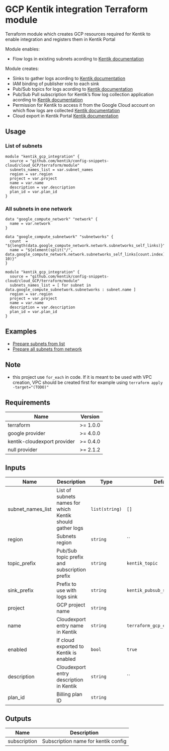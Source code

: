 # GCP Kentik integration Terraform module

Terraform module which creates GCP resources required for Kentik to enable integration and registers them in Kentik Portal

Module enables:
* Flow logs in existing subnets acording to [Kentik documentation](https://kb.kentik.com/Fc12.htm#Fc12-Enable_VPC_Flow_Logs)

Module creates:
* Sinks to gather logs acording to [Kentik documentation](https://kb.kentik.com/Fc12.htm#Fc12-Create_a_New_Topic)
* IAM binding of publisher role to each sink 
* Pub/Sub topics for logs acording to [Kentik documentation](https://kb.kentik.com/Fc12.htm#Fc12-Create_a_New_Topic)
* Pub/Sub Pull subscription for Kentik’s flow log collection application acording to [Kentik documentation](https://kb.kentik.com/Fc12.htm#Fc12-Create_a_Pull_Subscription)
* Permission for Kentik to access it from the Google Cloud account on which flow logs are collected [Kentik documentation](https://kb.kentik.com/Fc12.htm#Fc12-Set_Permissions)
* Cloud export in Kentik Portal [Kentik documentation](https://kb.kentik.com/v0/Bd07.htm#Bd07-Create_a_Cloud_in_Kentik)

## Usage

### List of subnets

```hcl
module "kentik_gcp_integration" {
  source = "github.com/kentik/config-snippets-cloud/cloud_GCP/terraform/module"
  subnets_names_list = var.subnet_names
  region = var.region
  project = var.project
  name = var.name
  description = var.description
  plan_id = var.plan_id
}
```

### All subnets in one network

```hcl
data "google_compute_network" "network" {
  name = var.network
}

data "google_compute_subnetwork" "subnetworks" {
  count  = "${length(data.google_compute_network.network.subnetworks_self_links)}"
  name = "${element(split("/", data.google_compute_network.network.subnetworks_self_links[count.index]), 10)}"
}

module "kentik_gcp_integration" {
  source = "github.com/kentik/config-snippets-cloud/cloud_GCP/terraform/module"
  subnets_names_list = [ for subnet in data.google_compute_subnetwork.subnetworks : subnet.name ]
  region = var.region
  project = var.project
  name = var.name
  description = var.description
  plan_id = var.plan_id
}
```

## Examples

* [Prepare subnets from list](examples/subnet-list)
* [Prepare all subnets from network](examples/all-network-subnets)

## Note
* this project use `for_each` in code. If it is meant to be used with VPC creation, VPC should be created first for example using `terraform apply -target="(TODO)"`

## Requirements

| Name | Version |
|------|---------|
| terraform | >= 1.0.0 |
| google provider| >= 4.0.0 |
| kentik-cloudexport provider| >= 0.4.0 |
| null provider | >= 2.1.2 |

## Inputs

| Name | Description | Type | Default | Required |
|------|-------------|------|---------|:--------:|
| subnet_names_list | List of subnets names for which Kentik should gather logs | `list(string)` | `[]` | yes |
| region | Subnets region | `string` | `` | yes |
| topic_prefix | Pub/Sub topic prefix and subscription prefix | `string` | `kentik_topic` | no |
| sink_prefix | Prefix to use with logs sink | `string` | `kentik_pubsub_sink` | no |
| project | GCP project name | `string` | | yes |
| name | Cloudexport entry name in Kentik | `string` | `terraform_gcp_exported_cloud` | no |
| enabled | If cloud exported to Kentik is enabled | `bool` | `true` | no |
| description | Cloudexport entry description in Kentik | `string` | `` | no |
| plan\_id | Billing plan ID | `string` | | yes |

## Outputs

| Name | Description |
|------|-------------|
| subscription | Subscription name for kentik config |
